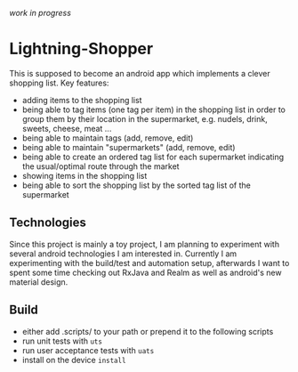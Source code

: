 *work in progress*

# Lightning-Shopper
This is supposed to become an android app which implements a clever shopping list. Key features:
* adding items to the shopping list
* being able to tag items (one tag per item) in the shopping list in order to group them by their location in the supermarket, e.g. nudels, drink, sweets, cheese, meat ...
* being able to maintain tags (add, remove, edit)
* being able to maintain "supermarkets" (add, remove, edit)
* being able to create an ordered tag list for each supermarket indicating the usual/optimal route through the market
* showing items in the shopping list
* being able to sort the shopping list by the sorted tag list of the supermarket


## Technologies
Since this project is mainly a toy project, I am planning to experiment with several android technologies I am interested in.
Currently I am experimenting with the build/test and automation setup, afterwards I want to spent some time checking out RxJava and Realm as well as android's new material design.

## Build
* either add .scripts/ to your path or prepend it to the following scripts
* run unit tests with ```uts```
* run user acceptance tests with ```uats```
* install on the device ```install```
